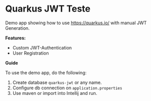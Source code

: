 # Quarkus JWT Teste
Demo app showing how to use https://quarkus.io/ with manual JWT Generation.


**Features:**
* Custom JWT-Authentication
* User Registration

**Guide**

To use the demo app, do the following:

1. Create database `quarkus-jwt` or any name.
2. Configure db connection on `application.properties`
3. Use maven or import into Intellij and run.
